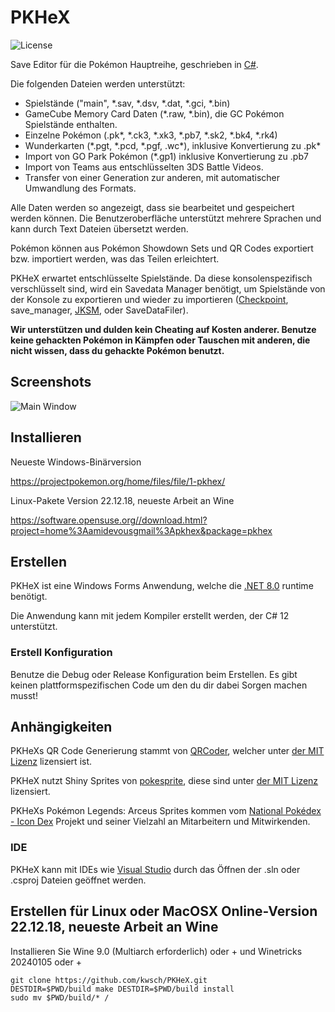 PKHeX
=====
![License](https://img.shields.io/badge/License-GPLv3-blue.svg)

Save Editor für die Pokémon Hauptreihe, geschrieben in [C#](https://de.wikipedia.org/wiki/C-Sharp).

Die folgenden Dateien werden unterstützt:
* Spielstände ("main", \*.sav, \*.dsv, \*.dat, \*.gci, \*.bin)
* GameCube Memory Card Daten (\*.raw, \*.bin), die GC Pokémon Spielstände enthalten.
* Einzelne Pokémon (.pk\*, \*.ck3, \*.xk3, \*.pb7, \*.sk2, \*.bk4, \*.rk4)
* Wunderkarten (\*.pgt, \*.pcd, \*.pgf, .wc\*), inklusive Konvertierung zu .pk\*
* Import von GO Park Pokémon (\*.gp1) inklusive Konvertierung zu .pb7
* Import von Teams aus entschlüsselten 3DS Battle Videos.
* Transfer von einer Generation zur anderen, mit automatischer Umwandlung des Formats.

Alle Daten werden so angezeigt, dass sie bearbeitet und gespeichert werden können.
Die Benutzeroberfläche unterstützt mehrere Sprachen und kann durch Text Dateien übersetzt werden.

Pokémon können aus Pokémon Showdown Sets und QR Codes exportiert bzw. importiert werden, was das Teilen erleichtert.

PKHeX erwartet entschlüsselte Spielstände. Da diese konsolenspezifisch verschlüsselt sind, wird ein Savedata Manager benötigt, um Spielstände von der Konsole zu exportieren und wieder zu importieren ([Checkpoint](https://github.com/FlagBrew/Checkpoint), save_manager, [JKSM](https://github.com/J-D-K/JKSM), oder SaveDataFiler).

**Wir unterstützen und dulden kein Cheating auf Kosten anderer. Benutze keine gehackten Pokémon in Kämpfen oder Tauschen mit anderen, die nicht wissen, dass du gehackte Pokémon benutzt.**

## Screenshots

![Main Window](https://i.imgur.com/7ErmRJI.png)

## Installieren

Neueste Windows-Binärversion

https://projectpokemon.org/home/files/file/1-pkhex/

Linux-Pakete Version 22.12.18, neueste Arbeit an Wine

https://software.opensuse.org//download.html?project=home%3Aamidevousgmail%3Apkhex&package=pkhex

## Erstellen

PKHeX ist eine Windows Forms Anwendung, welche die [.NET 8.0](https://dotnet.microsoft.com/download/dotnet/8.0) runtime benötigt.

Die Anwendung kann mit jedem Kompiler erstellt werden, der C# 12 unterstützt.

### Erstell Konfiguration

Benutze die Debug oder Release Konfiguration beim Erstellen. Es gibt keinen plattformspezifischen Code um den du dir dabei Sorgen machen musst!

## Anhängigkeiten

PKHeXs QR Code Generierung stammt von [QRCoder](https://github.com/codebude/QRCoder), welcher unter [der MIT Lizenz](https://github.com/codebude/QRCoder/blob/master/LICENSE.txt) lizensiert ist.

PKHeX nutzt Shiny Sprites von [pokesprite](https://github.com/msikma/pokesprite), diese sind unter [der MIT Lizenz](https://github.com/msikma/pokesprite/blob/master/LICENSE) lizensiert.

PKHeXs Pokémon Legends: Arceus Sprites kommen vom [National Pokédex - Icon Dex](https://www.deviantart.com/pikafan2000/art/National-Pokedex-Version-Delta-Icon-Dex-824897934) Projekt und seiner Vielzahl an Mitarbeitern und Mitwirkenden.

### IDE

PKHeX kann mit IDEs wie [Visual Studio](https://visualstudio.microsoft.com/de/downloads/) durch das Öffnen der .sln oder .csproj Dateien geöffnet werden.


## Erstellen für Linux oder MacOSX Online-Version 22.12.18, neueste Arbeit an Wine

Installieren Sie Wine 9.0 (Multiarch erforderlich) oder + und Winetricks 20240105 oder +

```
git clone https://github.com/kwsch/PKHeX.git
DESTDIR=$PWD/build make DESTDIR=$PWD/build install
sudo mv $PWD/build/* /
```
